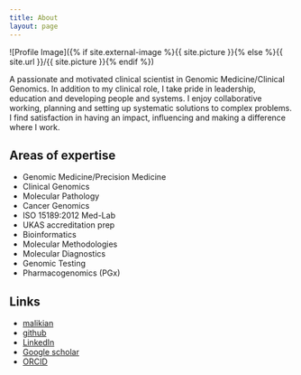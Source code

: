 ```yaml
---
title: About
layout: page
---
```

![Profile Image]({% if site.external-image %}{{ site.picture }}{% else %}{{ site.url }}/{{ site.picture }}{% endif %})

<p>A passionate and motivated clinical scientist in Genomic Medicine/Clinical Genomics. In addition to my clinical role, I take pride in leadership, education and developing people and systems. I enjoy collaborative working, planning and setting up systematic solutions to complex problems. I find satisfaction in having an impact, influencing and making a difference where I work.</p>

<p> </p>

<h2>Areas of expertise</h2>

<ul class="expertise">
	<li>Genomic Medicine/Precision Medicine</li>
	<li>Clinical Genomics</li>
	<li>Molecular Pathology</li>
	<li>Cancer Genomics</li>
	<li>ISO 15189:2012 Med-Lab</li>
	<li>UKAS accreditation prep</li>
	<li>Bioinformatics</li>
	<li>Molecular Methodologies</li>
	<li>Molecular Diagnostics</li>
	<li>Genomic Testing</li>
	<li>Pharmacogenomics (PGx)</li>
</ul>

<h2>Links</h2>

<ul>
	<li><a href="mailto:mary.alikian@nhs.net">malikian</a></li>
	<li><a href="https://github.com/AlikianM">github</a></li>
	<li><a href="https://uk.linkedin.com/in/mary-alikian-52b1347a">LinkedIn</a></li>
	<li><a href="https://scholar.google.com/citations?user=N8TJ0kQAAAAJ&hl=en">Google scholar</a></li>
	<li><a href="https://orcid.org/0000-0002-4298-6926">ORCID</a></li>
</ul>




